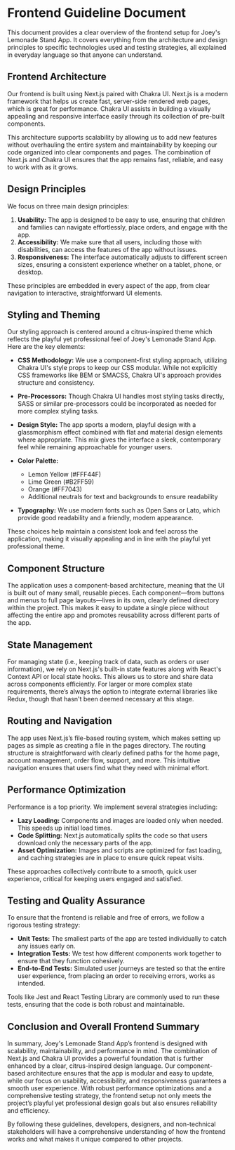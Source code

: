 # Frontend Guideline Document

This document provides a clear overview of the frontend setup for Joey's Lemonade Stand App. It covers everything from the architecture and design principles to specific technologies used and testing strategies, all explained in everyday language so that anyone can understand.

## Frontend Architecture

Our frontend is built using Next.js paired with Chakra UI. Next.js is a modern framework that helps us create fast, server-side rendered web pages, which is great for performance. Chakra UI assists in building a visually appealing and responsive interface easily through its collection of pre-built components.

This architecture supports scalability by allowing us to add new features without overhauling the entire system and maintainability by keeping our code organized into clear components and pages. The combination of Next.js and Chakra UI ensures that the app remains fast, reliable, and easy to work with as it grows.

## Design Principles

We focus on three main design principles:

1.  **Usability:** The app is designed to be easy to use, ensuring that children and families can navigate effortlessly, place orders, and engage with the app.
2.  **Accessibility:** We make sure that all users, including those with disabilities, can access the features of the app without issues.
3.  **Responsiveness:** The interface automatically adjusts to different screen sizes, ensuring a consistent experience whether on a tablet, phone, or desktop.

These principles are embedded in every aspect of the app, from clear navigation to interactive, straightforward UI elements.

## Styling and Theming

Our styling approach is centered around a citrus-inspired theme which reflects the playful yet professional feel of Joey's Lemonade Stand App. Here are the key elements:

*   **CSS Methodology:** We use a component-first styling approach, utilizing Chakra UI's style props to keep our CSS modular. While not explicitly CSS frameworks like BEM or SMACSS, Chakra UI's approach provides structure and consistency.

*   **Pre-Processors:** Though Chakra UI handles most styling tasks directly, SASS or similar pre-processors could be incorporated as needed for more complex styling tasks.

*   **Design Style:** The app sports a modern, playful design with a glassmorphism effect combined with flat and material design elements where appropriate. This mix gives the interface a sleek, contemporary feel while remaining approachable for younger users.

*   **Color Palette:**

    *   Lemon Yellow (#FFF44F)
    *   Lime Green (#B2FF59)
    *   Orange (#FF7043)
    *   Additional neutrals for text and backgrounds to ensure readability

*   **Typography:** We use modern fonts such as Open Sans or Lato, which provide good readability and a friendly, modern appearance.

These choices help maintain a consistent look and feel across the application, making it visually appealing and in line with the playful yet professional theme.

## Component Structure

The application uses a component-based architecture, meaning that the UI is built out of many small, reusable pieces. Each component—from buttons and menus to full page layouts—lives in its own, clearly defined directory within the project. This makes it easy to update a single piece without affecting the entire app and promotes reusability across different parts of the app.

## State Management

For managing state (i.e., keeping track of data, such as orders or user information), we rely on Next.js's built-in state features along with React's Context API or local state hooks. This allows us to store and share data across components efficiently. For larger or more complex state requirements, there’s always the option to integrate external libraries like Redux, though that hasn't been deemed necessary at this stage.

## Routing and Navigation

The app uses Next.js’s file-based routing system, which makes setting up pages as simple as creating a file in the pages directory. The routing structure is straightforward with clearly defined paths for the home page, account management, order flow, support, and more. This intuitive navigation ensures that users find what they need with minimal effort.

## Performance Optimization

Performance is a top priority. We implement several strategies including:

*   **Lazy Loading:** Components and images are loaded only when needed. This speeds up initial load times.
*   **Code Splitting:** Next.js automatically splits the code so that users download only the necessary parts of the app.
*   **Asset Optimization:** Images and scripts are optimized for fast loading, and caching strategies are in place to ensure quick repeat visits.

These approaches collectively contribute to a smooth, quick user experience, critical for keeping users engaged and satisfied.

## Testing and Quality Assurance

To ensure that the frontend is reliable and free of errors, we follow a rigorous testing strategy:

*   **Unit Tests:** The smallest parts of the app are tested individually to catch any issues early on.
*   **Integration Tests:** We test how different components work together to ensure that they function cohesively.
*   **End-to-End Tests:** Simulated user journeys are tested so that the entire user experience, from placing an order to receiving errors, works as intended.

Tools like Jest and React Testing Library are commonly used to run these tests, ensuring that the code is both robust and maintainable.

## Conclusion and Overall Frontend Summary

In summary, Joey's Lemonade Stand App’s frontend is designed with scalability, maintainability, and performance in mind. The combination of Next.js and Chakra UI provides a powerful foundation that is further enhanced by a clear, citrus-inspired design language. Our component-based architecture ensures that the app is modular and easy to update, while our focus on usability, accessibility, and responsiveness guarantees a smooth user experience. With robust performance optimizations and a comprehensive testing strategy, the frontend setup not only meets the project’s playful yet professional design goals but also ensures reliability and efficiency.

By following these guidelines, developers, designers, and non-technical stakeholders will have a comprehensive understanding of how the frontend works and what makes it unique compared to other projects.
